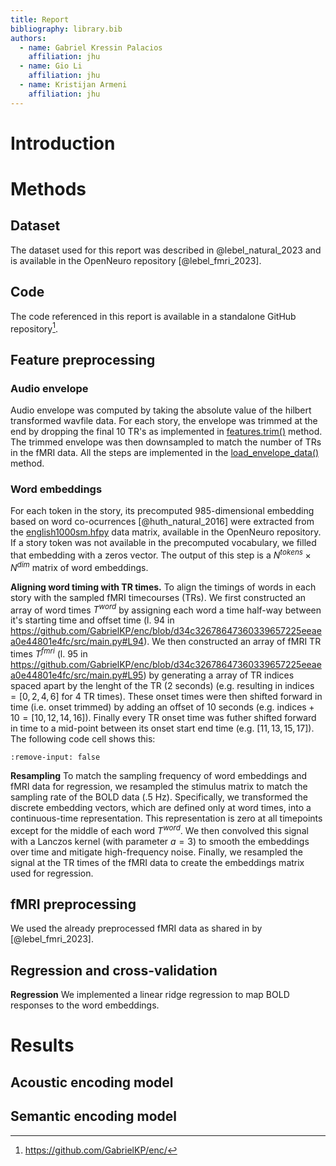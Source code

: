 ```yaml
---
title: Report
bibliography: library.bib
authors:
  - name: Gabriel Kressin Palacios
    affiliation: jhu
  - name: Gio Li
    affiliation: jhu
  - name: Kristijan Armeni
    affiliation: jhu
---
```


# Introduction



# Methods

## Dataset

The dataset used for this report was described in @lebel_natural_2023 and is available in the OpenNeuro repository [@lebel_fmri_2023].

## Code

The code referenced in this report is available in a standalone GitHub repository[^github_repo].

[^github_repo]: https://github.com/GabrielKP/enc/

## Feature preprocessing

### Audio envelope 

Audio envelope was computed by taking the absolute value of the hilbert transformed wavfile data.
For each story, the envelope was trimmed at the end by dropping the final 10 TR's as implemented in
[features.trim()](https://github.com/GabrielKP/enc/blob/d34c32678647360339657225eeaea0e44801e4fc/src/features.py#L19)
method. The trimmed envelope was then downsampled to match the number of TRs in the fMRI data. All the steps are implemented in the [load_envelope_data()](https://github.com/GabrielKP/enc/blob/d34c32678647360339657225eeaea0e44801e4fc/src/main.py#L24) method.

### Word embeddings

For each token in the story, its precomputed 985-dimensional embedding based on word co-ocurrences [@huth_natural_2016] were extracted from the [english1000sm.hfpy](https://github.com/OpenNeuroDatasets/ds003020/blob/main/derivative/english1000sm.hf5) data matrix, available in the OpenNeuro repository. If a story token was not available in the precomputed vocabulary, we filled that embedding with a zeros vector. The output of this step is a $N^{tokens} \times N^{dim}$ matrix of word embeddings.

**Aligning word timing with TR times.** To align the timings of words in each story with the sampled fMRI timecourses (TRs). We first constructed an array of word times $T^{word}$ by assigning each word a time half-way between it's starting time and offset time (l. 94 in https://github.com/GabrielKP/enc/blob/d34c32678647360339657225eeaea0e44801e4fc/src/main.py#L94). We then constructed an array of fMRI TR times $T^{fmri}$ (l. 95 in https://github.com/GabrielKP/enc/blob/d34c32678647360339657225eeaea0e44801e4fc/src/main.py#L95) by generating a array of TR indices spaced apart by the lenght of the TR (2 seconds) (e.g. resulting in $\mathrm{indices} = [0, 2, 4, 6]$ for 4 TR times). These onset times were then shifted forward in time (i.e. onset trimmed) by adding an offset of 10 seconds (e.g. $\mathrm{indices} + 10 = [10, 12, 14, 16]$). Finally every TR onset time was futher shifted forward in time to a mid-point between its onset start end time (e.g. $[11, 13, 15, 17]$). The following code cell shows this:

```{embed} #indices
:remove-input: false
```

**Resampling** To match the sampling frequency of word embeddings and fMRI data for regression, we resampled the stimulus matrix to match the sampling rate of the BOLD data (.5 Hz). Specifically, we transformed the discrete embedding vectors, which are defined only at word times, into a continuous-time representation. This representation is zero at all timepoints except for the middle of each word $T^{word}$. We then convolved this signal with a Lanczos kernel (with parameter $a=3$) to smooth the embeddings over time and mitigate high-frequency noise. Finally, we resampled the signal at the TR times of the fMRI data to create the embeddings matrix used for regression.

## fMRI preprocessing

We used the already preprocessed fMRI data as shared in by [@lebel_fmri_2023].

## Regression and cross-validation

**Regression** We implemented a linear ridge regression to map BOLD responses to the word embeddings. 

# Results

## Acoustic encoding model


## Semantic encoding model 
